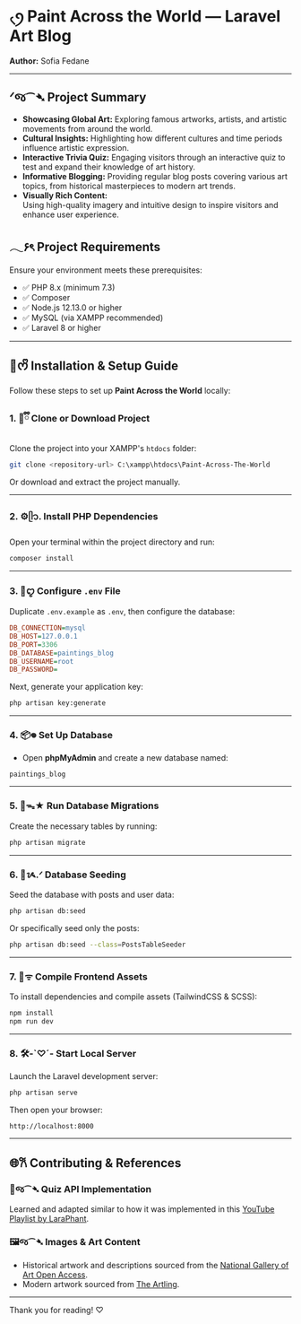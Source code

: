 # ৻ꪆ Paint Across the World — Laravel Art Blog

**Author:** Sofia Fedane  

---

## ᐟજ⁀➴ Project Summary
- **Showcasing Global Art:** Exploring famous artworks, artists, and artistic movements from around the world.
- **Cultural Insights:** Highlighting how different cultures and time periods influence artistic expression.
- **Interactive Trivia Quiz:** Engaging visitors through an interactive quiz to test and expand their knowledge of art history.
- **Informative Blogging:** Providing regular blog posts covering various art topics, from historical masterpieces to modern art trends.
- **Visually Rich Content:**  
  Using high-quality imagery and intuitive design to inspire visitors and enhance user experience.

## 𓂃۶ৎ Project Requirements

Ensure your environment meets these prerequisites:

- ✅ PHP 8.x (minimum 7.3)
- ✅ Composer
- ✅ Node.js 12.13.0 or higher
- ✅ MySQL (via XAMPP recommended)
- ✅ Laravel 8 or higher

---

## 📂ᰔᩚ Installation & Setup Guide

Follow these steps to set up **Paint Across the World** locally:

### 1. 🚀ྀི  Clone or Download Project

Clone the project into your XAMPP's `htdocs` folder:

```bash
git clone <repository-url> C:\xampp\htdocs\Paint-Across-The-World
```

Or download and extract the project manually.

---

### 2. ⚙️ᥫ᭡. Install PHP Dependencies

Open your terminal within the project directory and run:

```bash
composer install
```

---

### 3. 🔧ꨄ Configure `.env` File

Duplicate `.env.example` as `.env`, then configure the database:

```ini
DB_CONNECTION=mysql
DB_HOST=127.0.0.1
DB_PORT=3306
DB_DATABASE=paintings_blog
DB_USERNAME=root
DB_PASSWORD=
```

Next, generate your application key:

```bash
php artisan key:generate
```

---

### 4. 📦𖦹 Set Up Database

- Open **phpMyAdmin** and create a new database named:

```
paintings_blog
```

---

### 5. 📌ᯓ★ Run Database Migrations

Create the necessary tables by running:

```bash
php artisan migrate
```

---

### 6. 🌱ᝰ.ᐟ Database Seeding

Seed the database with posts and user data:

```bash
php artisan db:seed
```

Or specifically seed only the posts:

```bash
php artisan db:seed --class=PostsTableSeeder
```

---

### 7. 🎨ᯤ Compile Frontend Assets

To install dependencies and compile assets (TailwindCSS & SCSS):

```bash
npm install
npm run dev
```

---

### 8. 🛠️-`♡´- Start Local Server

Launch the Laravel development server:

```bash
php artisan serve
```

Then open your browser:

```
http://localhost:8000
```

---

## 🌐𐙚 Contributing & References

### 🔖જ⁀➴ Quiz API Implementation

Learned and adapted similar to how it was implemented in this [YouTube Playlist by LaraPhant](https://www.youtube.com/watch?v=sDFR9aJkDSQ&list=PLa9jxxDE6i_2d0ENH4OjTYWP7ZavN1py3&index=2&ab_channel=LaraPhant).

### 🖼️જ⁀➴ Images & Art Content

- Historical artwork and descriptions sourced from the [National Gallery of Art Open Access](https://www.nga.gov/open-access-images.html).
- Modern artwork sourced from [The Artling](https://theartling.com/en/).

---

Thank you for reading! ♡

